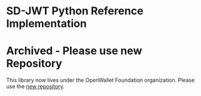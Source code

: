 # SD-JWT Python Reference Implementation

# Archived - Please use new Repository

This library now lives under the OpenWallet Foundation organization. Please use the [new repository](https://github.com/openwallet-foundation-labs/sd-jwt-python).

